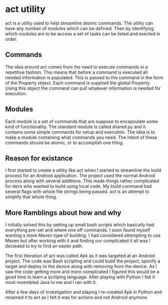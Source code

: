 # act utility

act is a utility used to help streamline atomic commands. The utility can have
any number of modules which can be defined. Then by identifying which modules
are to be access a set of tasks can be listed and exected in order. 

## Commands
The idea around act comes from the need to execute commands in a repetitive 
fashion. This means that before a command is executed all needed information is
populated. This is passed to the command in the form of the Property object.
Each command is supplied the global Property. Using this object the command can
pull whatever information is needed for execution. 

## Modules

Each module is a set of commands that are suppose to encapsulate some kind of
functionality. The standard module is called shared.py and it contains some 
simple commands for setup and execution. The idea is to make a module 
containing what commands you need. The intent of these commands should be 
atomic, or to accomplish one thing.

## Reason for existance 

I first started to create a utility like act when I started to streamline the
build process for an Android application. The project used the normal Android
process along with several additions. This made things rather complicated for
devs who wanted to build using local code. My build command had several flags
with whole file strings being passed. act is an attempt to simplify that whole
thing. 

## More Ramblings about how and why

I initially solved this by setting up small bash scripts which basically had
everything pre-set and where one off commands. I soon found myself wanting a
more Maven type of building. I had considered attempting to use Maven but after
working with it and finding our complicated it all was I decieded to try to find
an easier path. 

The first itteration of act was called Apk as it was targeted at an Android
project. The code was Bash scripting and could build the project, specify a
target and deploy to the device along with removing from the device. As I saw
the code getting more and more complicated I figured this would be a good time
to learn a scritping language. After playing with Python I felt it most
resembled Java to me and I ran with it. 

After a few days of investigation and playing I re-created Apk in Python and 
renamed it to act as I felt it was for actions and not Android anymore. 
